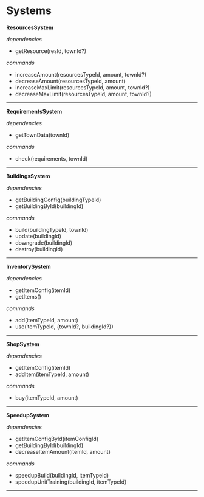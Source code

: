 # Systems

**ResourcesSystem**

_dependencies_

- getResource(resId, townId?)

_commands_

- increaseAmount(resourcesTypeId, amount, townId?)
- decreaseAmount(resourcesTypeId, amount)
- increaseMaxLimit(resourcesTypeId, amount, townId?)
- decreaseMaxLimit(resourcesTypeId, amount, townId?)

---

**RequirementsSystem**

_dependencies_

- getTownData(townId)

_commands_

- check(requirements, townId)

---

**BuildingsSystem**

_dependencies_

- getBuildingConfig(buildingTypeId)
- getBuildingById(buildingId)

_commands_

- build(buildingTypeId, townId)
- update(buildingId)
- downgrade(buildingId)
- destroy(buildingId)

---

**InventorySystem**

_dependencies_

- getItemConfig(itemId)
- getItems()

_commands_

- add(itemTypeId, amount)
- use(itemTypeId, {townId?, buildingId?})

---

**ShopSystem**

_dependencies_

- getItemConfig(itemId)
- addItem(itemTypeId, amount)

_commands_

- buy(itemTypeId, amount)

---

**SpeedupSystem**

_dependencies_

- getItemConfigById(itemConfigId)
- getBuildingById(buildingId)
- decreaseItemAmount(itemId, amount)

_commands_

- speedupBuild(buildingId, itemTypeId)
- speedupUnitTraining(buildingId, itemTypeId)

---
